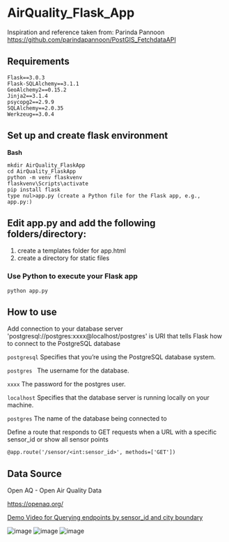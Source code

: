 # AirQuality_Flask_App
Inspiration and reference taken from: Parinda Pannoon
https://github.com/parindapannoon/PostGIS_FetchdataAPI
## Requirements
```
Flask==3.0.3   
Flask-SQLAlchemy==3.1.1
GeoAlchemy2==0.15.2
Jinja2==3.1.4
psycopg2==2.9.9
SQLAlchemy==2.0.35
Werkzeug==3.0.4
```

## Set up and create flask environment
**Bash**
```
mkdir AirQuality_FlaskApp  
cd AirQuality_FlaskApp  
python -m venv flaskvenv  
flaskvenv\Scripts\activate  
pip install flask  
type nul>app.py (create a Python file for the Flask app, e.g., app.py:)  
```

## Edit app.py and add the following folders/directory:
1. create a templates folder for app.html
2. create a directory for static files

### Use Python to execute your Flask app
```
python app.py
```
## How to use 
Add connection to your database server 'postgresql://postgres:xxxx@localhost/postgres' is URI that tells Flask how to connect to the PostgreSQL database

``` postgresql ``` Specifies that you’re using the PostgreSQL database system.

```postgres ``` The username for the database.

``` xxxx ``` The password for the postgres user.

``` localhost ``` Specifies that the database server is running locally on your machine.

``` postgres ``` The name of the database being connected to

Define a route that responds to GET requests when a URL with a specific sensor_id or show all sensor points

``` @app.route('/sensor/<int:sensor_id>', methods=['GET']) ```

## Data Source 
Open AQ - Open Air Quality Data

https://openaq.org/

[Demo Video for Querying endpoints by sensor_id and city boundary](https://www.loom.com/share/17af9fb154c54e999455c59acf697670?sid=3716a19d-6ab2-4a7c-8522-11dd291c47c3)

![image](https://github.com/user-attachments/assets/7fe365b5-b2d1-4202-b8f3-4f96e5c14778)
![image](https://github.com/user-attachments/assets/ebc54bb8-d443-443c-86a6-63c21934ffa5)
![image](https://github.com/user-attachments/assets/dae85189-6623-4343-924d-2b8bfc0f1648)





